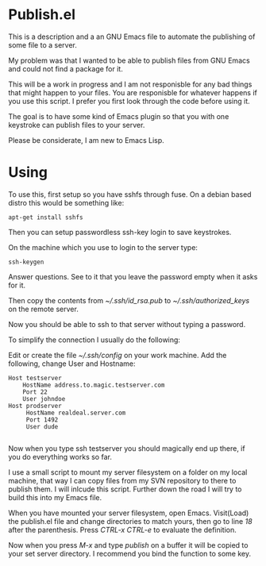 Publish.el
================

This is a description and a an GNU Emacs file to automate the publishing of some file to a server.

My problem was that I wanted to be able to publish files from GNU Emacs and could not find a package for it.

This will be a work in progress and I am not responisble for any bad things that might happen to your files.
You are responisble for whatever happens if you use this script. I prefer you first look through the code before using it.

The goal is to have some kind of Emacs plugin so that you with one keystroke can publish files to your server.

Please be considerate, I am new to Emacs Lisp.

Using
=================

To use this, first setup so you have sshfs through fuse.
On a debian based distro this would be something like:
```
apt-get install sshfs
```
Then you can setup passwordless ssh-key login to save keystrokes.

On the machine which you use to login to the server type:
```
ssh-keygen
```
Answer questions. See to it that you leave the password empty when it asks for it.

Then copy the contents from *~/.ssh/id_rsa.pub* to
*~/.ssh/authorized_keys* on the remote server.

Now you should be able to ssh to that server without typing a password.

To simplify the connection I usually do the following:

Edit or create the file *~/.ssh/config* on your work machine. Add the following, change User and Hostname:
```
Host testserver
    HostName address.to.magic.testserver.com
    Port 22
    User johndoe
Host prodserver
     HostName realdeal.server.com
     Port 1492
     User dude
     
```
Now when you type ssh testserver you should magically end up there, if you do everything works so far.

I use a small script to mount my server filesystem on a folder on my local machine, that way I can copy files from my SVN repository to there to publish them. I will inlcude this script. Further down the road I will try to build this into my Emacs file.

When you have mounted your server filesystem, open Emacs. Visit(Load) the publish.el file and change directories to match yours, then go to line *18* after the parenthesis. Press *CTRL-x CTRL-e* to evaluate the definition.

Now when you press *M-x* and type *publish* on a buffer it will be copied to your set server directory.
I recommend you bind the function to some key.
